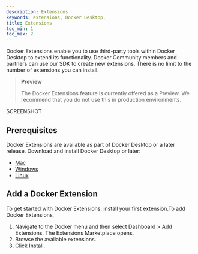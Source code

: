 ```yaml
---
description: Extensions
keywords: extensions, Docker Desktop, 
title: Extensions
toc_min: 1
toc_max: 2
---
```


Docker Extensions enable you to use third-party tools within Docker Desktop to extend its functionality. Docker Community members and partners can use our SDK  to create new extensions. There is no limit to the number of extensions you can install.

> **Preview**
>
>The Docker Extensions feature is currently offered as a Preview. We recommend that you do not use this in production environments.

SCREENSHOT

## Prerequisites

Docker Extensions are available as part of Docker Desktop <insert release number> or a later release. Download and install Docker Desktop <insert release number> or later:

* [Mac](mac/release-notes/index.md)
* [Windows](windows/release-notes/index.md)
* [Linux](linux/index.md)

## Add a Docker Extension

To get started with Docker Extensions, install your first extension.To add Docker Extensions,

1. Navigate to the Docker menu and then select Dashboard > Add Extensions.
The Extensions Marketplace opens. 
2. Browse the available extensions.
3. Click Install.